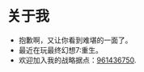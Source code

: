 # 关于我
- 抱歉啊，又让你看到难堪的一面了。
- 最近在玩最终幻想7:重生。
- 欢迎加入我的战略据点：[961436750](https://qun.qq.com/universal-share/share?ac=1&authKey=r3RlHFXQErKtsMaSAB4oWv3mxMfr4N1VFEpW1MX6/Yk80hS4OUjYWpyxk%2BjUs7RK&busi_data=eyJncm91cENvZGUiOiI5NjE0MzY3NTAiLCJ0b2tlbiI6IlpsVUtNaHZUR0VlV0dkcXd6Q05aUGhlbHpuL1BaSElIamFMdHFRNllWYjUxYTl6Tm1DSWJNQVlGOUgwSWUydDQiLCJ1aW4iOiI1MTAzMjU0NzUifQ==&data=lzmhl52Y47_0VxTR3GpSzbXMcOFXVD0onRK4-SLwzVwQceUgrVT8biWQJXIxeVI8I_VGRqKaZxt8d8wgKdx26loxJXuiMbGl4irBX7DVVfg&svctype=5&tempid=h5_group_info).